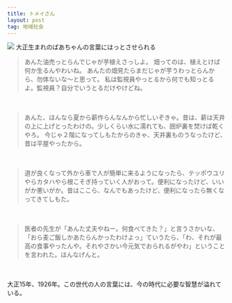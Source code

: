 ```yaml
---
title: トメイさん
layout: post
tag: 地域社会
---
```

![](https://kobapan.com/f/7580287962_d39ba54008.jpg)
大正生まれのばあちゃんの言葉にはっとさせられる
　

>あんた油売っとらんでじゃが芋植えさっしよ。
>畑ってのは、植えとけば何か生るんやわいね。
>あんたの畑見たらまだじゃが芋うわっとらんから、勿体ないな～と思って。
>私は監視員やっとるから何でも知っとるよ。監視員？自分でいうとるだけやけどね。

　

>あんた、ほんなら夏から薪作らんなんから忙しいぞきゃ。昔は、薪は天井の上に上げとったわけの。少しくらい水に濡れても、囲炉裏を焚けば乾くやろ。
>今じゃ２階になってしもたからのきゃ、天井裏ものうなったけど、昔は平屋やったから。

　

>道が良くなって外から車で人が簡単に来るようになったら、テッポウユリやらカタハやら根こそぎ持っていく人がおって。便利になったけど、いいがか悪いがか。昔はここら、なんでもあったけど、便利になったら無くなってきてしもた。

　

>医者の先生が「あんた丈夫やねー。何食べてきた？」と言うさかいな、「おら麦ご飯しかあたらんかったわけよっ」ていうたら、「わ、それが最高の食事やったんや。それやさかい今元気でおられるがやわ」ということを言われた。ほんなげんと。

　

大正15年、1926年。この世代の人の言葉には、今の時代に必要な智慧が溢れている。



　


